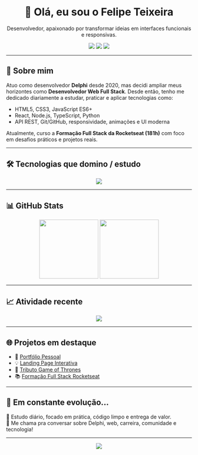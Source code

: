 <h1 align="center">👋 Olá, eu sou o Felipe Teixeira</h1>
<p align="center">Desenvolvedor, apaixonado por transformar ideias em interfaces funcionais e responsivas.</p>

<p align="center">
  <a href="https://devfelipe.netlify.app/" target="_blank"><img src="https://img.shields.io/badge/Portfólio-Online-blueviolet?style=for-the-badge&logo=vercel" /></a>
  <a href="https://www.linkedin.com/in/felipe-teixeira-460464110/" target="_blank"><img src="https://img.shields.io/badge/LinkedIn-Felipe%20Teixeira-blue?style=for-the-badge&logo=linkedin" /></a>
  <a href="mailto:felipe.flptxr@gmail.com"><img src="https://img.shields.io/badge/Email-felipe.flptxr%40gmail.com-yellowgreen?style=for-the-badge&logo=gmail" /></a>
</p>

---

## 🚀 Sobre mim

Atuo como desenvolvedor **Delphi** desde 2020, mas decidi ampliar meus horizontes como **Desenvolvedor Web Full Stack**. Desde então, tenho me dedicado diariamente a estudar, praticar e aplicar tecnologias como:

- HTML5, CSS3, JavaScript ES6+
- React, Node.js, TypeScript, Python
- API REST, Git/GitHub, responsividade, animações e UI moderna

Atualmente, curso a **Formação Full Stack da Rocketseat (181h)** com foco em desafios práticos e projetos reais.

---

## 🛠️ Tecnologias que domino / estudo

<div align="center">
  <img src="https://skillicons.dev/icons?i=html,css,js,ts,react,nodejs,python,git,github,vscode&perline=8" />
</div>

---

## 📊 GitHub Stats

<div align="center">
  <img src="https://github-readme-stats.vercel.app/api?username=DevWebFelipe&show_icons=true&theme=radical&border_radius=10&count_private=true&hide_rank=false" height="160" />
  <img src="https://github-readme-stats.vercel.app/api/top-langs/?username=DevWebFelipe&layout=compact&langs_count=8&theme=radical&border_radius=10" height="160" />
</div>

---

## 📈 Atividade recente

<p align="center">
  <img src="https://github-readme-activity-graph.vercel.app/graph?username=DevWebFelipe&theme=github-compact&hide_border=true&area=true" />
</p>

---

## 🌐 Projetos em destaque

- 🎯 [Portfólio Pessoal](https://devwebfelipe.github.io/PortifolioDev/)
- 💡 [Landing Page Interativa](https://landingpagejavascript.netlify.app/)
- 🧙 [Tributo Game of Thrones](https://tributogot.netlify.app/)
- 📚 [Formação Full Stack Rocketseat](https://github.com/DevWebFelipe/Formacao-Full-Stack)

---

## 📅 Em constante evolução...

🧠 Estudo diário, focado em prática, código limpo e entrega de valor.  
💬 Me chama pra conversar sobre Delphi, web, carreira, comunidade e tecnologia!

---

<p align="center">
  <img src="https://readme-typing-svg.herokuapp.com?font=Fira+Code&weight=500&size=20&pause=1000&color=9F6AD0&center=true&vCenter=true&width=435&lines=Desenvolvedor+em+evolução...;Apaixonado+por+c%C3%B3digo+e+UI;Buscando+excel%C3%AAncia!" />
</p>

